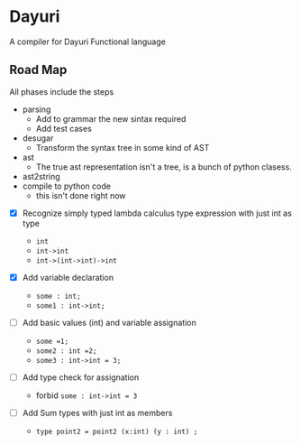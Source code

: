 # Dayuri
A compiler for Dayuri Functional language


## Road Map 
All phases include the steps
+ parsing
  - Add to grammar the new sintax required
  - Add test cases
+ desugar
  - Transform the syntax tree in some kind of AST
+ ast
  - The true ast representation isn't a tree, is a bunch of python clasess.
+ ast2string
+ compile to python code
  - this isn't done right now



- [x] Recognize simply typed lambda calculus type expression with just int as type
  + `int`
  + `int->int`
  + `int->(int->int)->int`

- [x] Add variable declaration
  + `some : int;`
  + `some1 : int->int; `

- [ ] Add basic values (int) and variable assignation
  + `some =1;`
  + `some2 : int =2;`
  + `some3 : int->int = 3;`

- [ ] Add type check for assignation
  + forbid `some : int->int = 3`

- [ ] Add Sum types with just int as members 
  + `type point2 = point2 (x:int) (y : int) ;`


